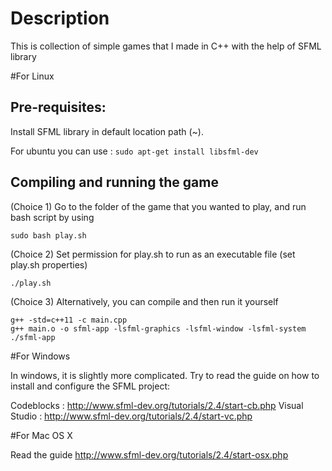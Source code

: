 # Description

This is collection of simple games that I made in C++ with the help of SFML library

#For Linux

## Pre-requisites:

Install SFML library in default location path (~).

For ubuntu you can use :
```sudo apt-get install libsfml-dev```

## Compiling and running the game
(Choice 1) Go to the folder of the game that you wanted to play, and run bash script by using

```
sudo bash play.sh
```

(Choice 2) Set permission for play.sh to run as an executable file (set play.sh properties)

```
./play.sh
```

(Choice 3) Alternatively, you can compile and then run it yourself
```
g++ -std=c++11 -c main.cpp
g++ main.o -o sfml-app -lsfml-graphics -lsfml-window -lsfml-system
./sfml-app
```

#For Windows

In windows, it is slightly more complicated.
Try to read the guide on how to install and configure the SFML project:

Codeblocks : http://www.sfml-dev.org/tutorials/2.4/start-cb.php
Visual Studio : http://www.sfml-dev.org/tutorials/2.4/start-vc.php

#For Mac OS X

Read the guide
http://www.sfml-dev.org/tutorials/2.4/start-osx.php

